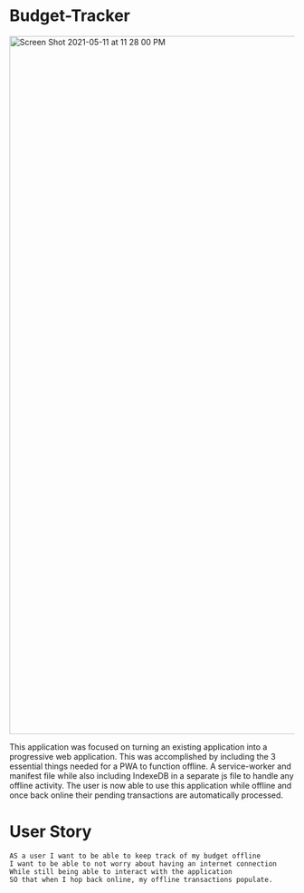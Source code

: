 # Budget-Tracker

<img width="1232" alt="Screen Shot 2021-05-11 at 11 28 00 PM" src="https://user-images.githubusercontent.com/79895233/117914071-8a58dd80-b2b0-11eb-9138-ab1b369d4179.png">



This application was focused on turning an existing application into a progressive web application. This was accomplished by including the 3 essential things needed for a PWA to function offline. A service-worker and manifest file while also including IndexeDB in a separate  js file to handle any offline activity.  The user is now able to use this application while offline and once back online their pending transactions are automatically processed.



# User Story

    AS a user I want to be able to keep track of my budget offline
    I want to be able to not worry about having an internet connection
    While still being able to interact with the application
    SO that when I hop back online, my offline transactions populate. 


